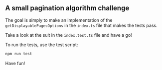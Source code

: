 ## A small pagination algorithm challenge

The goal is simply to make an implementation of the `getDisplayablePagesOptions` in the `index.ts` file that makes the tests pass.

Take a look at the suit in the `index.test.ts` file and have a go!

To run the tests, use the test script:

```bash
npm run test
```

Have fun!

